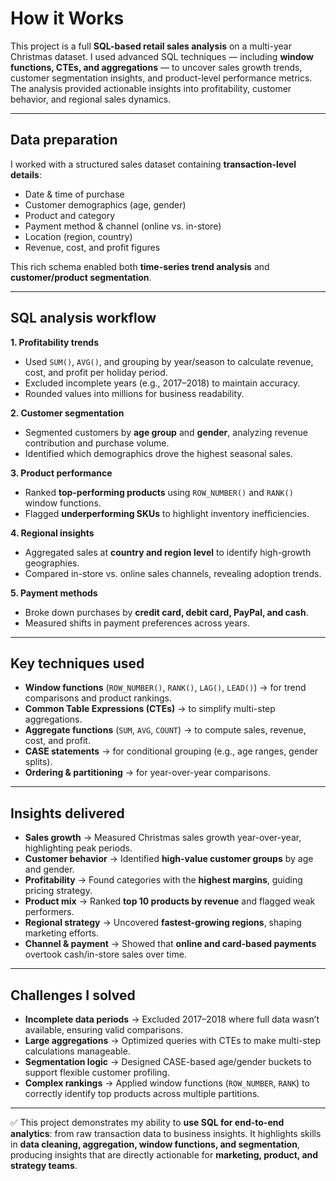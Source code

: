 # How it Works

This project is a full **SQL-based retail sales analysis** on a multi-year Christmas dataset. I used advanced SQL techniques — including **window functions, CTEs, and aggregations** — to uncover sales growth trends, customer segmentation insights, and product-level performance metrics. The analysis provided actionable insights into profitability, customer behavior, and regional sales dynamics.

---

## Data preparation

I worked with a structured sales dataset containing **transaction-level details**:  
- Date & time of purchase  
- Customer demographics (age, gender)  
- Product and category  
- Payment method & channel (online vs. in-store)  
- Location (region, country)  
- Revenue, cost, and profit figures  

This rich schema enabled both **time-series trend analysis** and **customer/product segmentation**.

---

## SQL analysis workflow

**1. Profitability trends**  
- Used `SUM()`, `AVG()`, and grouping by year/season to calculate revenue, cost, and profit per holiday period.  
- Excluded incomplete years (e.g., 2017–2018) to maintain accuracy.  
- Rounded values into millions for business readability.  

**2. Customer segmentation**  
- Segmented customers by **age group** and **gender**, analyzing revenue contribution and purchase volume.  
- Identified which demographics drove the highest seasonal sales.  

**3. Product performance**  
- Ranked **top-performing products** using `ROW_NUMBER()` and `RANK()` window functions.  
- Flagged **underperforming SKUs** to highlight inventory inefficiencies.  

**4. Regional insights**  
- Aggregated sales at **country and region level** to identify high-growth geographies.  
- Compared in-store vs. online sales channels, revealing adoption trends.  

**5. Payment methods**  
- Broke down purchases by **credit card, debit card, PayPal, and cash**.  
- Measured shifts in payment preferences across years.  

---

## Key techniques used

- **Window functions** (`ROW_NUMBER()`, `RANK()`, `LAG()`, `LEAD()`) → for trend comparisons and product rankings.  
- **Common Table Expressions (CTEs)** → to simplify multi-step aggregations.  
- **Aggregate functions** (`SUM`, `AVG`, `COUNT`) → to compute sales, revenue, cost, and profit.  
- **CASE statements** → for conditional grouping (e.g., age ranges, gender splits).  
- **Ordering & partitioning** → for year-over-year comparisons.  

---

## Insights delivered

- **Sales growth** → Measured Christmas sales growth year-over-year, highlighting peak periods.  
- **Customer behavior** → Identified **high-value customer groups** by age and gender.  
- **Profitability** → Found categories with the **highest margins**, guiding pricing strategy.  
- **Product mix** → Ranked **top 10 products by revenue** and flagged weak performers.  
- **Regional strategy** → Uncovered **fastest-growing regions**, shaping marketing efforts.  
- **Channel & payment** → Showed that **online and card-based payments** overtook cash/in-store sales over time.  

---

## Challenges I solved

- **Incomplete data periods** → Excluded 2017–2018 where full data wasn’t available, ensuring valid comparisons.  
- **Large aggregations** → Optimized queries with CTEs to make multi-step calculations manageable.  
- **Segmentation logic** → Designed CASE-based age/gender buckets to support flexible customer profiling.  
- **Complex rankings** → Applied window functions (`ROW_NUMBER`, `RANK`) to correctly identify top products across multiple partitions.  

---

✅ This project demonstrates my ability to **use SQL for end-to-end analytics**: from raw transaction data to business insights. It highlights skills in **data cleaning, aggregation, window functions, and segmentation**, producing insights that are directly actionable for **marketing, product, and strategy teams**.

